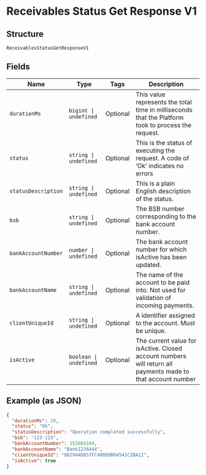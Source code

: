 
# Receivables Status Get Response V1

## Structure

`ReceivablesStatusGetResponseV1`

## Fields

| Name | Type | Tags | Description |
|  --- | --- | --- | --- |
| `durationMs` | `bigint \| undefined` | Optional | This value represents the total time in milliseconds that the Platform took to process the request. |
| `status` | `string \| undefined` | Optional | This is the status of executing the request.&nbsp;A code of ‘Ok’ indicates no errors |
| `statusDescription` | `string \| undefined` | Optional | This is a plain English description of the status. |
| `bsb` | `string \| undefined` | Optional | The BSB number corresponding to the bank account number. |
| `bankAccountNumber` | `number \| undefined` | Optional | The bank account number for which isActive has been updated. |
| `bankAccountName` | `string \| undefined` | Optional | The name of the account to be paid into. Not used for validation of incoming payments. |
| `clientUniqueId` | `string \| undefined` | Optional | A identifier assigned to the account. Must be unique. |
| `isActive` | `boolean \| undefined` | Optional | The current value for isActive. Closed account numbers will return all payments made to that account number |

## Example (as JSON)

```json
{
  "durationMs": 20,
  "status": "Ok",
  "statusDescription": "Operation completed successfully",
  "bsb": "123-123",
  "bankAccountNumber": 153884104,
  "bankAccountName": "Bank1234444",
  "clientUniqueId": "862944D057FC408B9B04541C2BA12",
  "isActive": true
}
```

